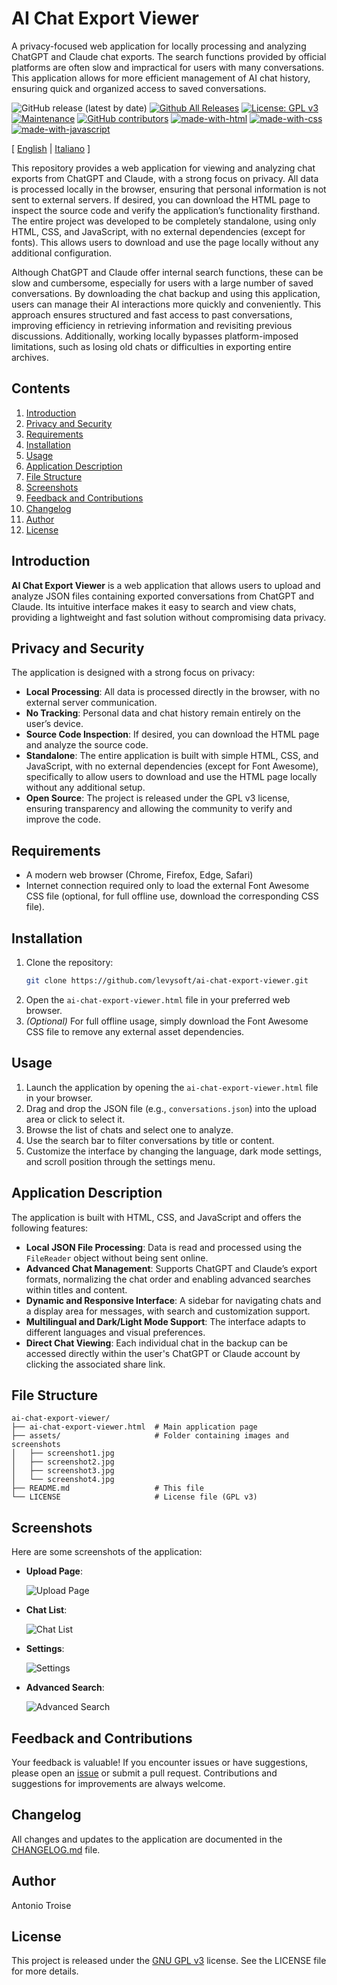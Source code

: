 # AI Chat Export Viewer
A privacy-focused web application for locally processing and analyzing ChatGPT and Claude chat exports. The search functions provided by official platforms are often slow and impractical for users with many conversations. This application allows for more efficient management of AI chat history, ensuring quick and organized access to saved conversations.

![GitHub release (latest by date)](https://img.shields.io/github/v/release/levysoft/ai-chat-export-viewer?label=latest) [![Github All Releases](https://img.shields.io/github/downloads/levysoft/ai-chat-export-viewer/total.svg)](https://github.com/levysoft/ai-chat-export-viewer/releases) [![License: GPL v3](https://img.shields.io/badge/License-GPLv3-yellow.svg)](https://opensource.org/licenses/GPLv3) [![Maintenance](https://img.shields.io/badge/Maintained%3F-yes-green.svg)](https://github.com/levysoft/ai-chat-export-viewer/graphs/commit-activity) [![GitHub contributors](https://img.shields.io/github/contributors/levysoft/ai-chat-export-viewer.svg)](https://github.com/levysoft/ai-chat-export-viewer/graphs/contributors) [![made-with-html](https://img.shields.io/badge/Made%20with-HTML-orange.svg)](https://developer.mozilla.org/en-US/docs/Web/HTML) [![made-with-css](https://img.shields.io/badge/Made%20with-CSS-blue.svg)](https://developer.mozilla.org/en-US/docs/Web/CSS) [![made-with-javascript](https://img.shields.io/badge/Made%20with-JavaScript-yellow.svg)](https://developer.mozilla.org/en-US/docs/Web/JavaScript)

[ [English](README.md) | [Italiano](README.it.md) ]

This repository provides a web application for viewing and analyzing chat exports from ChatGPT and Claude, with a strong focus on privacy. All data is processed locally in the browser, ensuring that personal information is not sent to external servers. If desired, you can download the HTML page to inspect the source code and verify the application’s functionality firsthand. The entire project was developed to be completely standalone, using only HTML, CSS, and JavaScript, with no external dependencies (except for fonts). This allows users to download and use the page locally without any additional configuration.

Although ChatGPT and Claude offer internal search functions, these can be slow and cumbersome, especially for users with a large number of saved conversations. By downloading the chat backup and using this application, users can manage their AI interactions more quickly and conveniently. This approach ensures structured and fast access to past conversations, improving efficiency in retrieving information and revisiting previous discussions. Additionally, working locally bypasses platform-imposed limitations, such as losing old chats or difficulties in exporting entire archives.

## Contents

1. [Introduction](#introduction)
2. [Privacy and Security](#privacy-and-security)
3. [Requirements](#requirements)
4. [Installation](#installation)
5. [Usage](#usage)
6. [Application Description](#application-description)
7. [File Structure](#file-structure)
8. [Screenshots](#screenshots)
9. [Feedback and Contributions](#feedback-and-contributions)
10. [Changelog](#changelog)
11. [Author](#author)
12. [License](#license)

## Introduction

**AI Chat Export Viewer** is a web application that allows users to upload and analyze JSON files containing exported conversations from ChatGPT and Claude. Its intuitive interface makes it easy to search and view chats, providing a lightweight and fast solution without compromising data privacy.

## Privacy and Security

The application is designed with a strong focus on privacy:
- **Local Processing**: All data is processed directly in the browser, with no external server communication.
- **No Tracking**: Personal data and chat history remain entirely on the user’s device.
- **Source Code Inspection**: If desired, you can download the HTML page and analyze the source code.
- **Standalone**: The entire application is built with simple HTML, CSS, and JavaScript, with no external dependencies (except for Font Awesome), specifically to allow users to download and use the HTML page locally without any additional setup.
- **Open Source**: The project is released under the GPL v3 license, ensuring transparency and allowing the community to verify and improve the code.

## Requirements

- A modern web browser (Chrome, Firefox, Edge, Safari)
- Internet connection required only to load the external Font Awesome CSS file (optional, for full offline use, download the corresponding CSS file).

## Installation

1. Clone the repository:
    ```sh
    git clone https://github.com/levysoft/ai-chat-export-viewer.git
    ```
2. Open the `ai-chat-export-viewer.html` file in your preferred web browser.
3. *(Optional)* For full offline usage, simply download the Font Awesome CSS file to remove any external asset dependencies.

## Usage

1. Launch the application by opening the `ai-chat-export-viewer.html` file in your browser.
2. Drag and drop the JSON file (e.g., `conversations.json`) into the upload area or click to select it.
3. Browse the list of chats and select one to analyze.
4. Use the search bar to filter conversations by title or content.
5. Customize the interface by changing the language, dark mode settings, and scroll position through the settings menu.

## Application Description

The application is built with HTML, CSS, and JavaScript and offers the following features:
- **Local JSON File Processing**: Data is read and processed using the `FileReader` object without being sent online.
- **Advanced Chat Management**: Supports ChatGPT and Claude’s export formats, normalizing the chat order and enabling advanced searches within titles and content.
- **Dynamic and Responsive Interface**: A sidebar for navigating chats and a display area for messages, with search and customization support.
- **Multilingual and Dark/Light Mode Support**: The interface adapts to different languages and visual preferences.
- **Direct Chat Viewing**: Each individual chat in the backup can be accessed directly within the user's ChatGPT or Claude account by clicking the associated share link.

## File Structure
```
ai-chat-export-viewer/
├── ai-chat-export-viewer.html  # Main application page
├── assets/                     # Folder containing images and screenshots
│   ├── screenshot1.jpg
│   ├── screenshot2.jpg
│   ├── screenshot3.jpg
│   └── screenshot4.jpg
├── README.md                   # This file
└── LICENSE                     # License file (GPL v3)
```

## Screenshots

Here are some screenshots of the application:

- **Upload Page**:

  ![Upload Page](assets/screenshot1.jpg)

- **Chat List**:

  ![Chat List](assets/screenshot2.jpg)

- **Settings**:

  ![Settings](assets/screenshot3.jpg)

- **Advanced Search**:

  ![Advanced Search](assets/screenshot4.jpg)
  
## Feedback and Contributions

Your feedback is valuable! If you encounter issues or have suggestions, please open an [issue](https://github.com/levysoft/ai-chat-export-viewer/issues) or submit a pull request. Contributions and suggestions for improvements are always welcome.

## Changelog

All changes and updates to the application are documented in the [CHANGELOG.md](./CHANGELOG.md) file.

## Author

Antonio Troise

## License

This project is released under the [GNU GPL v3](https://www.gnu.org/licenses/gpl-3.0.en.html) license. See the LICENSE file for more details.

